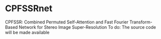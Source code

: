 # CPFSSRnet
CPFSSR: Combined Permuted Self-Attention and Fast Fourier Transform-Based Network for Stereo Image Super-Resolution
To do: The source code will be made available
